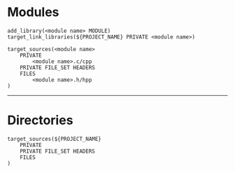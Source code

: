# Modules
```text
add_library(<module name> MODULE)
target_link_libraries(${PROJECT_NAME} PRIVATE <module name>)

target_sources(<module name> 
	PRIVATE 
		<module name>.c/cpp
	PRIVATE FILE_SET HEADERS
	FILES
		<module name>.h/hpp
)
```
---
# Directories
```text
target_sources(${PROJECT_NAME} 
	PRIVATE 
	PRIVATE FILE_SET HEADERS
	FILES
)
```
